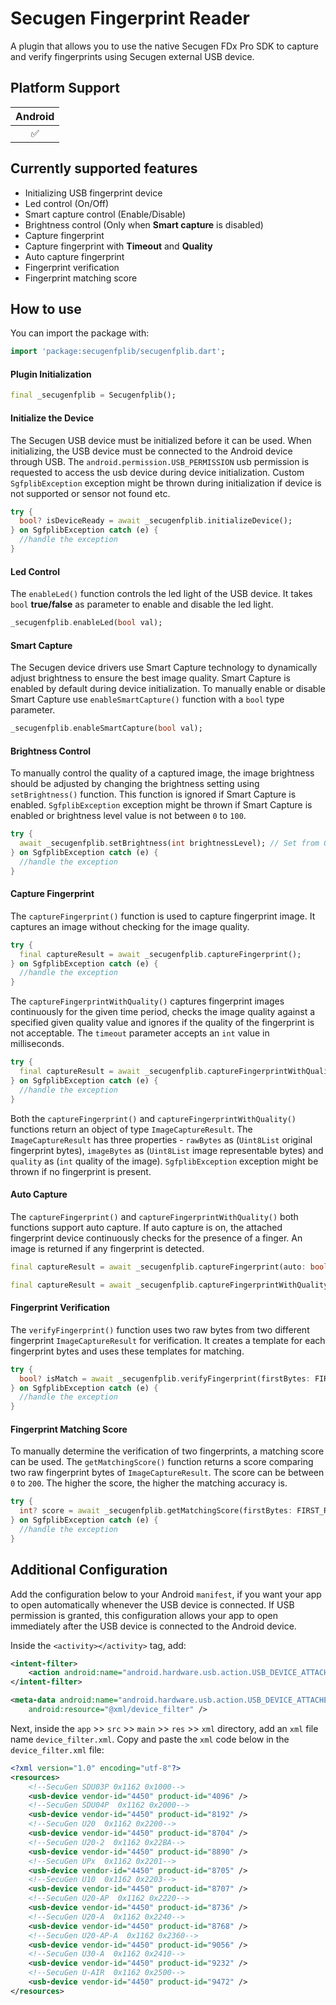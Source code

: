 # Secugen Fingerprint Reader

A plugin that allows you to use the native Secugen FDx Pro SDK to capture and verify fingerprints using
Secugen external USB device.

## Platform Support

| Android |
| :-----: |
|   ✅    |

## Currently supported features

* Initializing USB fingerprint device
* Led control (On/Off)
* Smart capture control (Enable/Disable)
* Brightness control (Only when **Smart capture** is disabled)
* Capture fingerprint
* Capture fingerprint with **Timeout** and **Quality**
* Auto capture fingerprint
* Fingerprint verification
* Fingerprint matching score

## How to use

You can import the package with:
```dart
import 'package:secugenfplib/secugenfplib.dart';
```

#### Plugin Initialization

```dart
final _secugenfplib = Secugenfplib();
```

#### Initialize the Device

The Secugen USB device must be initialized before it can be used. When initializing, the USB device
must be connected to the Android device through USB. The `android.permission.USB_PERMISSION` usb
permission is requested to access the usb device during device initialization. Custom `SgfplibException`
exception might be thrown during initialization if device is not supported or sensor not found etc.

```dart
try {
  bool? isDeviceReady = await _secugenfplib.initializeDevice();
} on SgfplibException catch (e) {
  //handle the exception
}
```

#### Led Control

The `enableLed()` function controls the led light of the USB device. It takes `bool` **true/false**
as parameter to enable and disable the led light.

```dart
_secugenfplib.enableLed(bool val);
```

#### Smart Capture

The Secugen device drivers use Smart Capture technology to dynamically adjust brightness to ensure
the best image quality. Smart Capture is enabled by default during device initialization. To manually
enable or disable Smart Capture use `enableSmartCapture()` function with a `bool` type parameter.

```dart
_secugenfplib.enableSmartCapture(bool val);
```

#### Brightness Control

To manually control the quality of a captured image, the image brightness should be adjusted by
changing the brightness setting using `setBrightness()` function. This function is ignored if
Smart Capture is enabled. `SgfplibException` exception might be thrown if Smart Capture is enabled
or brightness level value is not between `0` to `100`.

```dart
try {
  await _secugenfplib.setBrightness(int brightnessLevel); // Set from 0 to 100
} on SgfplibException catch (e) {
  //handle the exception
}
```

#### Capture Fingerprint

The `captureFingerprint()` function is used to capture fingerprint image. It captures an image without
checking for the image quality.

```dart
try {
  final captureResult = await _secugenfplib.captureFingerprint();
} on SgfplibException catch (e) {
  //handle the exception
}
```

The `captureFingerprintWithQuality()` captures fingerprint images continuously for the given time period,
checks the image quality against a specified given quality value and ignores if the quality of the
fingerprint is not acceptable. The `timeout` parameter accepts an `int` value in milliseconds.

```dart
try {
  final captureResult = await _secugenfplib.captureFingerprintWithQuality(timeout: TIMEOUT_IN_MS, quality: QUALITY);
} on SgfplibException catch (e) {
  //handle the exception
}
```

Both the `captureFingerprint()` and `captureFingerprintWithQuality()` functions return an object of type
`ImageCaptureResult`. The `ImageCaptureResult` has three properties - `rawBytes` as (`Uint8List` original
fingerprint bytes), `imageBytes` as (`Uint8List` image representable bytes) and `quality` as (`int`
quality of the image). `SgfplibException` exception might be thrown if no fingerprint is present.

#### Auto Capture

The `captureFingerprint()` and `captureFingerprintWithQuality()` both functions support auto capture.
If auto capture is on, the attached fingerprint device continuously checks for the presence of a finger.
An image is returned if any fingerprint is detected.

```dart
final captureResult = await _secugenfplib.captureFingerprint(auto: bool isAutoOn);
```

```dart
final captureResult = await _secugenfplib.captureFingerprintWithQuality(timeout: TIMEOUT_IN_MS, quality: QUALITY, auto: bool isAutoOn);
```

#### Fingerprint Verification

The `verifyFingerprint()` function uses two raw bytes from two different fingerprint `ImageCaptureResult`
for verification. It creates a template for each fingerprint bytes and uses these templates for matching.

```dart
try {
  bool? isMatch = await _secugenfplib.verifyFingerprint(firstBytes: FIRST_RAW_BYTES, secondBytes: SECOND_RAW_BYTES);
} on SgfplibException catch (e) {
  //handle the exception
}
```

#### Fingerprint Matching Score

To manually determine the verification of two fingerprints, a matching score can be used. The `getMatchingScore()`
function returns a score comparing two raw fingerprint bytes of `ImageCaptureResult`. The score can be between
`0` to `200`. The higher the score, the higher the matching accuracy is.

```dart
try {
  int? score = await _secugenfplib.getMatchingScore(firstBytes: FIRST_RAW_BYTES, secondBytes: SECOND_RAW_BYTES);
} on SgfplibException catch (e) {
  //handle the exception
}
```

## Additional Configuration

Add the configuration below to your Android `manifest`, if you want your app to open automatically
whenever the USB device is connected. If USB permission is granted, this configuration allows your app
to open immediately after the USB device is connected to the Android device.

Inside the `<activity></activity>` tag, add:

```xml
<intent-filter>
    <action android:name="android.hardware.usb.action.USB_DEVICE_ATTACHED" />
</intent-filter>

<meta-data android:name="android.hardware.usb.action.USB_DEVICE_ATTACHED"
    android:resource="@xml/device_filter" />
```

Next, inside the `app` >> `src` >> `main` >> `res` >> `xml` directory, add an `xml` file name `device_filter.xml`.
Copy and paste the `xml` code below in the `device_filter.xml` file:

```xml
<?xml version="1.0" encoding="utf-8"?>
<resources>
    <!--SecuGen SDU03P 0x1162 0x1000-->
    <usb-device vendor-id="4450" product-id="4096" />
    <!--SecuGen SDU04P  0x1162 0x2000-->
    <usb-device vendor-id="4450" product-id="8192" />
    <!--SecuGen U20  0x1162 0x2200-->
    <usb-device	vendor-id="4450" product-id="8704" />
    <!--SecuGen U20-2  0x1162 0x22BA-->
    <usb-device	vendor-id="4450" product-id="8890" />
    <!--SecuGen UPx  0x1162 0x2201-->
    <usb-device	vendor-id="4450" product-id="8705" />
    <!--SecuGen U10  0x1162 0x2203-->
    <usb-device	vendor-id="4450" product-id="8707" />
    <!--SecuGen U20-AP  0x1162 0x2220-->
    <usb-device	vendor-id="4450" product-id="8736" />
    <!--SecuGen U20-A  0x1162 0x2240-->
    <usb-device	vendor-id="4450" product-id="8768" />
    <!--SecuGen U20-AP-A  0x1162 0x2360-->
    <usb-device	vendor-id="4450" product-id="9056" />
    <!--SecuGen U30-A  0x1162 0x2410-->
    <usb-device	vendor-id="4450" product-id="9232" />
    <!--SecuGen U-AIR  0x1162 0x2500-->
    <usb-device	vendor-id="4450" product-id="9472" />
</resources>
```